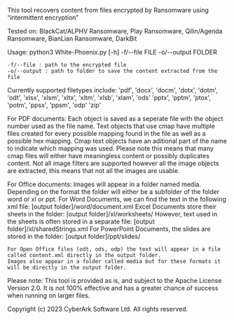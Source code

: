 This tool recovers content from files encrypted by Ransomware using “intermittent encryption”

Tested on:
    BlackCat/ALPHV Ransomware, Play Ransomware, Qilin/Agenda Ransomware, BianLian Ransomware, DarkBit

Usage:
    python3 White-Phoenix.py [-h] -f/--file FILE -o/--output FOLDER 

    -f/--file : path to the encrypted file
    -o/--output : path to folder to save the content extracted from the file

Currently supported filetypes include:
    'pdf', 
    'docx', 'docm', 'dotx', 'dotm', 'odt',
    'xlsx', 'xlsm', 'xltx', 'xltm', 'xlsb', 'xlam', 'ods'
    'pptx', 'pptm', 'ptox', 'potm', 'ppsx', 'ppsm', 'odp'
    'zip'


For PDF documents:
    Each object is saved as a seperate file with the object number used as the file name.
    Text objects that use cmap have multiple files created for every possible mapping found in the file as well as a possible hex mapping.
    Cmap text objects have an aditional part of the name to indicate which mapping was used.
    Please note this means that many cmap files will either have meaningless content or possibly duplicates content.
    Not all image filters are supported however all the image objects are extracted, this means that not all the images are usable.

For Office documents:
    Images will appear in a folder named media. Depending on the format the folder will either be a subfolder of the folder word or xl or ppt.
    For Word Documents, we can find the text in the following xml file:
        [output folder]/word/document.xml
    Excel Documents store their sheets in the folder:
        [output folder]/xl/worksheets/
        However, text used in the sheets is often stored in a separate file:
        [output folder]/xl/sharedStrings.xml
    For PowerPoint Documents, the slides are stored in the folder:
        [output folder]/ppt/slides/      
        
    For Open Office files (odt, ods, odp) the text will appear in a file called content.xml directly in the output folder.
    Images also appear in a folder called media but for these formats it will be directly in the output folder.



Please note: This tool is provided as is, and subject to the Apache License Version 2.0. It is not 100% effective and has a greater chance of success when running on larger files.

Copyright (c) 2023 CyberArk Software Ltd. All rights reserved.
